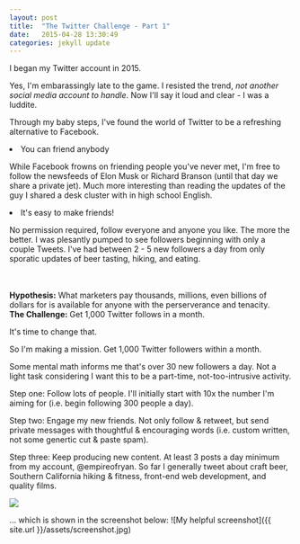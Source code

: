 ```yaml
---
layout: post
title:  "The Twitter Challenge - Part 1"
date:   2015-04-28 13:30:49
categories: jekyll update
---
```


I began my Twitter account in 2015.

Yes, I'm embarassingly late to the game. I resisted the trend, <i>not another social media account to handle</i>. Now I'll say it loud and clear - I was a luddite.

Through my baby steps, I've found the world of Twitter to be a refreshing alternative to Facebook.

<li>You can friend anybody</li>
<p>While Facebook frowns on friending people you've never met, I'm free to follow the newsfeeds of Elon Musk or Richard Branson (until that day we share a private jet). Much more interesting than reading the updates of the guy I shared a desk cluster with in high school English.</p>
<li>It's easy to make friends!</li>
<p>No permission required, follow everyone and anyone you like. The more the better. I was plesantly pumped to see followers beginning with only a couple Tweets. I've had between 2 - 5 new followers a day from only sporatic updates of beer tasting, hiking, and eating.</p>
<br><br>
<b>Hypothesis:</b> What marketers pay thousands, millions, even billions of dollars for is available for anyone with the perserverance and tenacity.
<br>
<b>The Challenge:</b> Get 1,000 Twitter follows in a month.

It's time to change that.

So I'm making a mission. Get 1,000 Twitter followers within a month.

Some mental math informs me that's over 30 new followers a day. Not a light task considering I want this to be a part-time, not-too-intrusive activity.

Step one: Follow lots of people. I'll initially start with 10x the number I'm aiming for (i.e. begin following 300 people a day).

Step two: Engage my new friends. Not only follow & retweet, but send private messages with thoughtful & encouraging words (i.e. custom written, not some genertic cut & paste spam).

Step three: Keep producing new content. At least 3 posts a day minimum from my account, @empireofryan. So far I generally tweet about craft beer, Southern California hiking & fitness, front-end web development, and quality films.

<img src="http://share.gifyoutube.com/vOWNZZ.gif">


… which is shown in the screenshot below:
![My helpful screenshot]({{ site.url }}/assets/screenshot.jpg)
